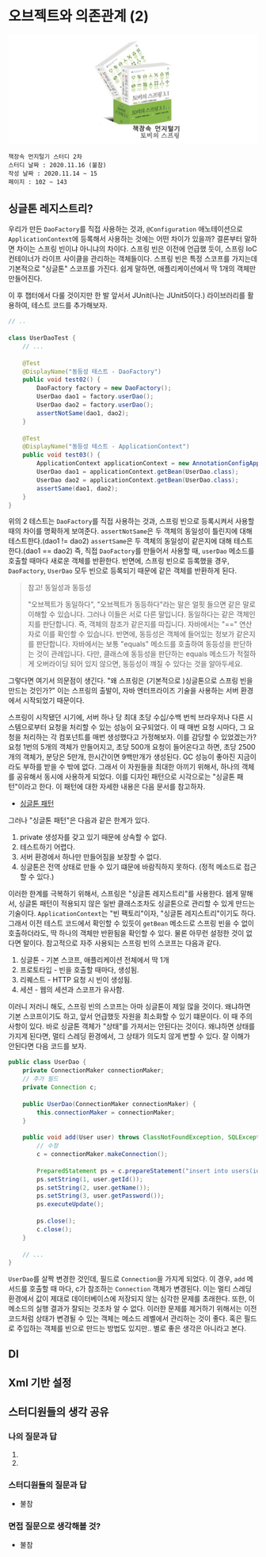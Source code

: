 # 오브젝트와 의존관계 (2)

![logo](./../logo.png)

    책장속 먼지털기 스터디 2차
    스터디 날짜 : 2020.11.16 (불참)
    작성 날짜 : 2020.11.14 ~ 15
    페이지 : 102 ~ 143


## 싱글톤 레지스트리? 

우리가 만든 `DaoFactory`를 직접 사용하는 것과, `@Configuration` 애노테이션으로 `ApplicationContext`에 등록해서 사용하는 것에는 어떤 차이가 있을까? 결론부터 말하면 차이는 스프링 빈이냐 아니냐의 차이다. 스프링 빈은 이전에 언급했 듯이, 스프링 IoC 컨테이너가 라이프 사이클을 관리하는 객체들이다. 스프링 빈은 특정 스코프를 가지는데 기본적으로 "싱글톤" 스코프를 가진다. 쉽게 말하면, 애플리케이션에서 딱 1개의 객체만 만들어진다.

이 후 챕터에서 다룰 것이지만 한 발 앞서서 JUnit(나는 JUnit5이다.) 라이브러리를 활용하여, 테스트 코드를 추가해보자. 


```java
// ..

class UserDaoTest {
    // ...

    @Test
    @DisplayName("동등성 테스트 - DaoFactory")
    public void test02() {
        DaoFactory factory = new DaoFactory();
        UserDao dao1 = factory.userDao();
        UserDao dao2 = factory.userDao();
        assertNotSame(dao1, dao2);
    }

    @Test
    @DisplayName("동등성 테스트 - ApplicationContext")
    public void test03() {
        ApplicationContext applicationContext = new AnnotationConfigApplicationContext(DaoFactory.class);
        UserDao dao1 = applicationContext.getBean(UserDao.class);
        UserDao dao2 = applicationContext.getBean(UserDao.class);
        assertSame(dao1, dao2);
    }
}
```

위의 2 테스트는 `DaoFactory`를 직접 사용하는 것과, 스프링 빈으로 등록시켜서 사용할 때의 차이를 명확하게 보여준다. `assertNotSame`은 두 객체의 동일성이 틀린지에 대해 테스트한다.(dao1 != dao2) `assertSame`은 두 객체의 동일성이 같은지에 대해 테스트한다.(dao1 == dao2) 즉, 직접 `DaoFactory`를 만들어서 사용할 때, `userDao` 메소드를 호출할 때마다 새로운 객체를 반환한다. 반면에, 스프링 빈으로 등록했을 경우, `DaoFactory`, `UserDao` 모두 빈으로 등록되기 때문에 같은 객체를 반환하게 된다.

> 참고! 동일성과 동등성
> 
> "오브젝트가 동일하다", "오브젝트가 동등하다"라는 말은 얼핏 들으면 같은 말로 이해할 수 있습니다. 그러나 이들은 서로 다른 말입니다. 동일하다는 같은 객체인지를 판단합니다. 즉, 객체의 참조가 같은지를 따집니다. 자바에서는 "==" 연산자로 이를 확인할 수 있습니다. 반면에, 동등성은 객체에 들어있는 정보가 같은지를 판단합니다. 자바에서는 보통 "equals" 메소드를 호출하여 동등성을 판단하는 것이 관례입니다. 다만, 클래스에 동등성을 판단하는 equals 메소드가 적절하게 오버라이딩 되어 있지 않으면, 동등성이 꺠질 수 있다는 것을 알아두세요.

그렇다면 여기서 의문점이 생긴다. "왜 스프링은 (기본적으로 )싱글톤으로 스프링 빈을 만드는 것인가?" 이는 스프링의 출발이, 자바 엔터프라이즈 기술을 사용하는 서버 환경에서 시작되었기 때문이다. 

스프링이 시작됐던 시기에, 서버 하나 당 최대 초당 수십/수백 번씩 브라우저나 다른 시스템으로부터 요청을 처리할 수 있는 성능이 요구되었다. 이 때 매번 요청 시마다, 그 요청을 처리하는 각 컴포넌트를 매번 생성했다고 가정해보자. 이를 감당할 수 있었겠는가? 요청 1번의 5개의 객체가 만들어지고, 초당 500개 요청이 들어온다고 하면, 초당 2500개의 객체가, 분당은 5만개, 한시간이면 9백만개가 생성된다. GC 성능이 좋아진 지금이라도 부하를 받을 수 밖에 없다. 그래서 이 자원들을 최대한 아끼기 위해서, 하나의 객체를 공유해서 동시에 사용하게 되었다. 이를 디자인 패턴으로 시각으로는 "싱글톤 패턴"이라고 한다. 이 패턴에 대한 자세한 내용은 다음 문서를 참고하자.

* [싱글톤 패턴](https://gmlwjd9405.github.io/2018/07/06/singleton-pattern.html)

그러나 "싱글톤 패턴"은 다음과 같은 한계가 있다.

1. private 생성자를 갖고 있기 때문에 상속할 수 없다.
2. 테스트하기 어렵다.
3. 서버 환경에서 하나만 만들어짐을 보장할 수 없다.
4. 싱글톤은 전역 상태로 만들 수 있기 떄문에 바람직하지 못하다. (정적 메소드로 접근할 수 있다.)

이러한 한계를 극복하기 위해서, 스프링은 "싱글톤 레지스트리"를 사용한다. 쉡게 말해서, 싱글톤 패턴이 적용되지 않은 일반 클래스조차도 싱글톤으로 관리할 수 있게 만드는 기술이다. `ApplicationContext`는 "빈 팩토리"이자, "싱글톤 레지스트리"이기도 하다. 그래서 이전 테스트 코드에서 확인할 수 있듯이 `getBean` 메소드로 스프링 빈을 수 없이 호출하더라도, 딱 하나의 객체만 반환됨을 확인할 수 있다. 물론 아무런 설정한 것이 없다면 말이다. 참고적으로 자주 사용되는 스프링 빈의 스코프는 다음과 같다.

1) 싱글톤 - 기본 스코프, 애플리케이션 전체에서 딱 1개
2) 프로토타입 - 빈을 호출할 때마다, 생성됨.
3) 리퀘스트 - HTTP 요청 시 빈이 생성됨.
4) 세션 - 웹의 세션과 스코프가 유사함.

이러니 저러니 해도, 스프링 빈의 스코프는 아마 싱글톤이 제일 많을 것이다. 왜냐하면 기본 스코프이기도 하고, 앞서 언급했듯 자원을 최소화할 수 있기 떄문이다. 이 때 주의 사항이 있다. 바로 싱글톤 객체가 "상태"를 가져서는 안된다는 것이다. 왜냐하면 상태를 가지게 된다면, 멀티 스레딩 환경에서, 그 상태가 의도치 않게 변할 수 있다. 잘 이해가 안된다면 다음 코드를 보자.

```java
public class UserDao {
    private ConnectionMaker connectionMaker;
    // 추가 필드
    private Connection c;

    public UserDao(ConnectionMaker connectionMaker) {
        this.connectionMaker = connectionMaker;
    }

    public void add(User user) throws ClassNotFoundException, SQLException {
        // 수정
        c = connectionMaker.makeConnection();

        PreparedStatement ps = c.prepareStatement("insert into users(id, name, password) values(?, ?, ?)");
        ps.setString(1, user.getId());
        ps.setString(2, user.getName());
        ps.setString(3, user.getPassword());
        ps.executeUpdate();

        ps.close();
        c.close();
    }

    // ...
}
```

`UserDao`를 살짝 변경한 것인데, 필드로 `Connection`을 가지게 되었다. 이 경우, `add` 메서드를 호출할 때 마다, c가 참조하는 `Connection` 객체가 변경된다. 이는 멀티 스레딩 환경에서 값이 제대로 데이터베이스에 저장되지 않는 심각한 문제를 초래한다. 또한, 이 메소드의 실행 결과가 잘되는 것조차 알 수 없다. 이러한 문제를 제거하기 위해서는 이전 코드처럼 상태가 변경될 수 있는 객체는 메소드 레벨에서 관리하는 것이 좋다. 혹은 필드로 주입하는 객체를 빈으로 만드는 방법도 있지만.. 별로 좋은 생각은 아니라고 본다.


## DI

## Xml 기반 설정


## 스터디원들의 생각 공유

### 나의 질문과 답

1) 
2) 


### 스터디원들의 질문과 답

- 불참

### 면접 질문으로 생각해볼 것?

- 불참
